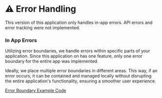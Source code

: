 # ⚠️ Error Handling

This version of this application only handles in-app errors. API errors and error tracking were not implemented.

### In App Errors

Utilizing error boundaries, we handle errors within specific parts of your application. Since this application on has one feature, only one error boundary for the entire app was implemented.

Ideally, we place multiple error boundaries in different areas. This way, if an error occurs, it can be contained and managed locally without disrupting the entire application's functionality, ensuring a smoother user experience.

[Error Boundary Example Code](../src/providers/app.tsx)
